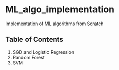 # ML_algo_implementation
Implementation of ML algorithms from Scratch

## Table of Contents
1. SGD and Logistic Regression
2. Random Forest
3. SVM